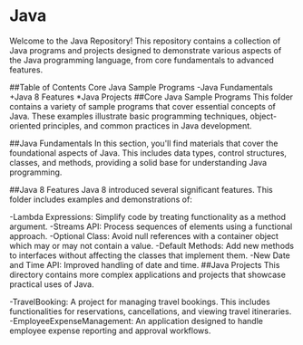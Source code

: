 # Java

Welcome to the Java Repository! This repository contains a collection of Java programs and projects designed to demonstrate various aspects of the Java programming language, from core fundamentals to advanced features.

##Table of Contents
Core Java Sample Programs
-Java Fundamentals
+Java 8 Features
*Java Projects
##Core Java Sample Programs
This folder contains a variety of sample programs that cover essential concepts of Java. These examples illustrate basic programming techniques, object-oriented principles, and common practices in Java development.

##Java Fundamentals
In this section, you'll find materials that cover the foundational aspects of Java. This includes data types, control structures, classes, and methods, providing a solid base for understanding Java programming.

##Java 8 Features
Java 8 introduced several significant features. This folder includes examples and demonstrations of:

-Lambda Expressions: Simplify code by treating functionality as a method argument.
-Streams API: Process sequences of elements using a functional approach.
-Optional Class: Avoid null references with a container object which may or may not contain a value.
-Default Methods: Add new methods to interfaces without affecting the classes that implement them.
-New Date and Time API: Improved handling of date and time.
##Java Projects
This directory contains more complex applications and projects that showcase practical uses of Java.

-TravelBooking: A project for managing travel bookings. This includes functionalities for reservations, cancellations, and viewing travel itineraries.
-EmployeeExpenseManagement: An application designed to handle employee expense reporting and approval workflows.
